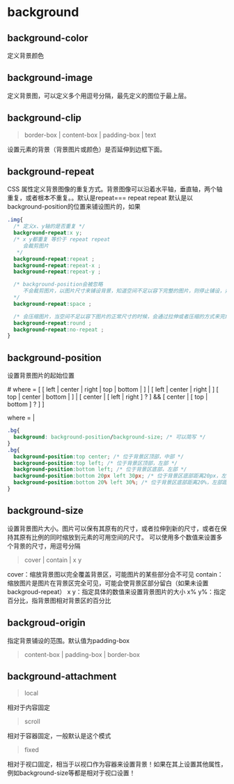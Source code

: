 # background 

## background-color

定义背景颜色

## background-image

定义背景图，可以定义多个用逗号分隔，最先定义的图位于最上层。

## background-clip

> border-box | content-box | padding-box | text

设置元素的背景（背景图片或颜色）是否延伸到边框下面。

## background-repeat

CSS 属性定义背景图像的重复方式。背景图像可以沿着水平轴，垂直轴，两个轴重复，或者根本不重复。。默认是repeat=== repeat repeat
默认是以background-position的位置来铺设图片的，如果

```css
.img{
  /* 定义x、y轴的是否重复 */
  background-repeat:x y;
  /* x y都重复 等价于 repeat repeat
     会裁剪图片
   */
  background-repeat:repeat ;
  background-repeat:repeat-x ;
  background-repeat:repeat-y ;

  /* background-position会被忽略
     不会裁剪图片，以图片尺寸来铺设背景，知道空间不足以容下完整的图片，则停止铺设，并且多余的空白空间会均匀的分布在图片之间
  */
  background-repeat:space ;

  /* 会压缩图片，当空间不足以容下图片的正常尺寸的时候，会通过拉伸或者压缩的方式来完成铺设（具体是拉升还是压缩看剩余空间的多少？）可能是大于50%时候是压缩，小于50%时候是拉伸 */
  background-repeat:round ;
  background-repeat:no-repeat ;
}
```

## background-position

设置背景图片的起始位置

<bg-position>#
where 
<bg-position> = [ [ left | center | right | top | bottom | <length-percentage> ] | [ left | center | right | <length-percentage> ] [ top | center | bottom | <length-percentage> ] | [ center | [ left | right ] <length-percentage>? ] && [ center | [ top | bottom ] <length-percentage>? ] ]

where 
<length-percentage> = <length> | <percentage>

```css
.bg{
  background: background-position/background-size; /* 可以简写 */
}
.bg{
  background-position:top center; /* 位于背景区顶部，中部 */
  background-position:top left; /* 位于背景区顶部，左部 */
  background-position:bottom left; /* 位于背景区底部，左部 */
  background-position:bottom 20px left 30px; /* 位于背景区底部距离20px，左部距离30px */
  background-position:bottom 20% left 30%; /* 位于背景区底部距离20%，左部距离30% ，可能计算方式不同？ */
}
```

## background-size

设置背景图片大小。图片可以保有其原有的尺寸，或者拉伸到新的尺寸，或者在保持其原有比例的同时缩放到元素的可用空间的尺寸。
可以使用多个数值来设置多个背景的尺寸，用逗号分隔

> cover | contain | x y

cover：缩放背景图以完全覆盖背景区，可能图片的某些部分会不可见
contain：缩放图片是图片在背景区完全可见，可能会使背景区部分留白（如果未设置backgroud-repeat）
x y：指定具体的数值来设置背景图片的大小
x% y%：指定百分比，指背景图相对背景区的百分比

## backgroud-origin

指定背景铺设的范围。默认值为padding-box

> content-box | padding-box | border-box

## background-attachment

> local

相对于内容固定

> scroll

相对于容器固定，一般默认是这个模式

> fixed

相对于视口固定，相当于以视口作为容器来设置背景！如果在其上设置其他属性，例如background-size等都是相对于视口设置！